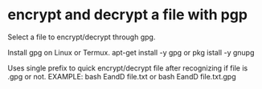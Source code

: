 # encrypt and decrypt a file with pgp

Select a file to encrypt/decrypt through gpg.
    

Install gpg on Linux or Termux.
apt-get install -y gpg
  or
pkg istall -y gnupg



Uses single prefix to quick encrypt/decrypt file after recognizing if file is .gpg or not.
EXAMPLE: 
  bash EandD file.txt
    or
  bash EandD file.txt.gpg
